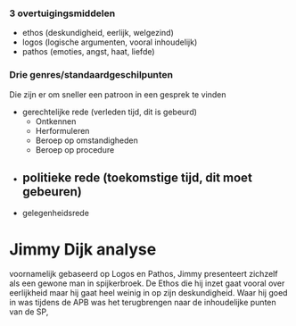 
### 3 overtuigingsmiddelen
- ethos (deskundigheid, eerlijk, welgezind)
- logos (logische argumenten, vooral inhoudelijk)
- pathos (emoties, angst, haat, liefde)

### Drie genres/standaardgeschilpunten
Die zijn er om sneller een patroon in een gesprek te vinden

- gerechtelijke rede (verleden tijd, dit is gebeurd)
	- Ontkennen
	- Herformuleren
	- Beroep op omstandigheden
	- Beroep op procedure
- politieke rede (toekomstige tijd, dit moet gebeuren)
	- 
- gelegenheidsrede 


# Jimmy Dijk analyse
voornamelijk gebaseerd op Logos en Pathos, Jimmy presenteert zichzelf als een gewone man in spijkerbroek. De Ethos die hij inzet gaat vooral over eerlijkheid maar hij gaat heel weinig in op zijn deskundigheid. 
Waar hij goed in was tijdens de APB was het terugbrengen naar de inhoudelijke punten van de SP, 

